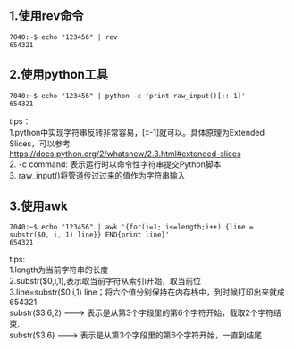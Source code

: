 ## 1.使用rev命令

```
7040:~$ echo "123456" | rev
654321
```  

## 2.使用python工具

```
7040:~$ echo "123456" | python -c 'print raw_input()[::-1]'
654321
```  

tips：  
1.python中实现字符串反转非常容易，[::-1]就可以。具体原理为Extended Slices，可以参考  
https://docs.python.org/2/whatsnew/2.3.html#extended-slices  
2. -c command: 表示运行时以命令性字符串提交Python脚本  
3. raw_input()将管道传过过来的值作为字符串输入   

## 3.使用awk

```
7040:~$ echo "123456" | awk '{for(i=1; i<=length;i++) {line = substr($0, i, 1) line}} END{print line}'
654321
```  

tips:  
1.length为当前字符串的长度  
2.substr(\$0,i,1),表示取当前字符从索引i开始，取当前位  
3.line=substr(\$0,i,1) line；将六个值分别保持在内存栈中，到时候打印出来就成654321  
substr(\$3,6,2)   --->  表示是从第3个字段里的第6个字符开始，截取2个字符结束.  
substr(\$3,6)     --->  表示是从第3个字段里的第6个字符开始，一直到结尾  